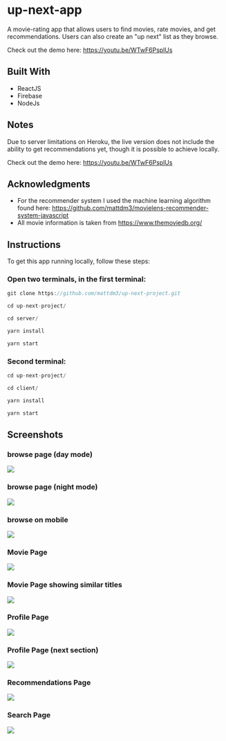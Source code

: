 # up-next-app

A movie-rating app that allows users to find movies, rate movies, and get recommendations. Users can also create an "up next" list as they browse. 

Check out the demo here: https://youtu.be/WTwF6PsplUs

## Built With

* ReactJS
* Firebase
* NodeJs

## Notes 
Due to server limitations on Heroku, the live version does not include the ability to get recommendations yet, though it is possible to achieve locally. 

Check out the demo here: https://youtu.be/WTwF6PsplUs

## Acknowledgments

* For the recommender system I used the machine learning algorithm found here: https://github.com/mattdm3/movielens-recommender-system-javascript
* All movie information is taken from https://www.themoviedb.org/


## Instructions
To get this app running locally, follow these steps: 

### Open two terminals, in the first terminal: 

```javascript
git clone https://github.com/mattdm3/up-next-project.git

cd up-next-project/

cd server/ 

yarn install

yarn start
```

### Second terminal: 

```javascript
cd up-next-project/

cd client/ 

yarn install

yarn start
```


## Screenshots

### browse page (day mode)
![](./screenshots/browse-day.png)

### browse page (night mode)
![](./screenshots/browse.png)

### browse on mobile
![](./screenshots/mobile-movie.png)

### Movie Page
![](./screenshots/movie1.png)

### Movie Page showing similar titles
![](./screenshots/movie2.png)

### Profile Page
![](./screenshots/profile1.png)

### Profile Page (next section)
![](./screenshots/profile2.png)

### Recommendations Page
![](./screenshots/Recommendation.png)

### Search Page
![](./screenshots/Search.png)

